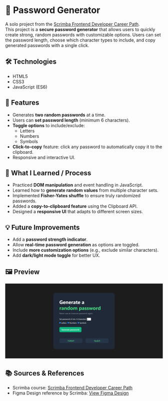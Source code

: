 # 🔑 Password Generator

A solo project from the [Scrimba Frontend Developer Career Path](https://scrimba.com/frontend-path-c0j).  
This project is a **secure password generator** that allows users to quickly create strong, random passwords with customizable options. Users can set the password length, choose which character types to include, and copy generated passwords with a single click.

## 🛠️ Technologies
- HTML5  
- CSS3  
- JavaScript (ES6)

## 🚀 Features
- Generates **two random passwords** at a time.  
- Users can **set password length** (minimum 6 characters).  
- **Toggle options** to include/exclude:
  - Letters  
  - Numbers  
  - Symbols  
- **Click-to-copy** feature: click any password to automatically copy it to the clipboard.  
- Responsive and interactive UI.

## 🧠 What I Learned / Process
- Practiced **DOM manipulation** and event handling in JavaScript.  
- Learned how to **generate random values** from multiple character sets.  
- Implemented **Fisher-Yates shuffle** to ensure truly randomized passwords.  
- Added a **copy-to-clipboard feature** using the Clipboard API.  
- Designed a **responsive UI** that adapts to different screen sizes.

## 💡 Future Improvements
- Add a **password strength indicator**.  
- Allow **real-time password generation** as options are toggled.  
- Include **more customization options** (e.g., exclude similar characters).
- Add **dark/light mode toggle** for better UX.

## 🖼️ Preview
![Password Generator Screenshot](images/screenshot-passwordGenerator.png)

## 📚 Sources & References
- Scrimba course: [Scrimba Frontend Developer Career Path](https://scrimba.com/frontend-path-c0j)  
- Figma Design reference by Scrimba: [View Figma Design](https://www.figma.com/design/NEj9JDycMjF3XKXq7swoc9/Random-Password-Generator--New-version-?node-id=0-1&p=f&t=j7NYSBlJlm9mrjGj-0)
